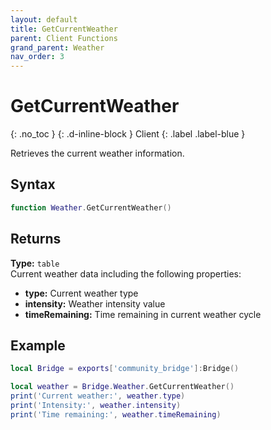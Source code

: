 ```yaml
---
layout: default
title: GetCurrentWeather
parent: Client Functions
grand_parent: Weather
nav_order: 3
---
```


# GetCurrentWeather
{: .no_toc }
{: .d-inline-block }
Client
{: .label .label-blue }

Retrieves the current weather information.

## Syntax

```lua
function Weather.GetCurrentWeather()
```

## Returns

**Type:** `table`  
Current weather data including the following properties:
- **type:** Current weather type
- **intensity:** Weather intensity value
- **timeRemaining:** Time remaining in current weather cycle

## Example

```lua
local Bridge = exports['community_bridge']:Bridge()

local weather = Bridge.Weather.GetCurrentWeather()
print('Current weather:', weather.type)
print('Intensity:', weather.intensity)
print('Time remaining:', weather.timeRemaining)
```
